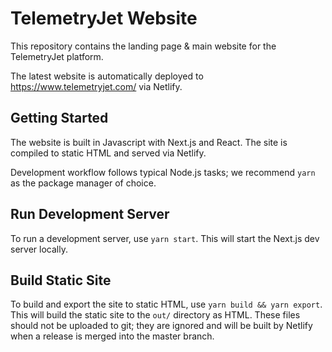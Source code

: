 # TelemetryJet Website

This repository contains the landing page & main website for the TelemetryJet platform.

The latest website is automatically deployed to https://www.telemetryjet.com/ via Netlify.

## Getting Started

The website is built in Javascript with Next.js and React. The site is compiled to static HTML and served via Netlify.

Development workflow follows typical Node.js tasks; we recommend `yarn` as the package manager of choice.

## Run Development Server

To run a development server, use `yarn start`. This will start the Next.js dev server locally.

## Build Static Site

To build and export the site to static HTML, use `yarn build && yarn export`. This will build the static site to the `out/` directory as HTML. These files should not be uploaded to git; they are ignored and will be built by Netlify when a release is merged into the master branch. 